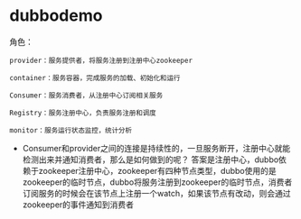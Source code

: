 # dubbodemo

角色：
	
	provider：服务提供者，将服务注册到注册中心zookeeper
	
	container：服务容器，完成服务的加载、初始化和运行
	
	Consumer：服务消费者，从注册中心订阅相关服务
	
	Registry：服务注册中心，负责服务注册和调度
	
	monitor：服务运行状态监控，统计分析
		

* Consumer和provider之间的连接是持续性的，一旦服务断开，注册中心就能检测出来并通知消费者，那么是如何做到的呢？
答案是注册中心，dubbo依赖于zookeeper注册中心，zookeeper有四种节点类型，dubbo使用的是zookeeper的临时节点，dubbo将服务注册到zookeeper的临时节点，消费者订阅服务的时候会在该节点上注册一个watch，如果该节点有改动，则会通过zookeeper的事件通知到消费者

	
